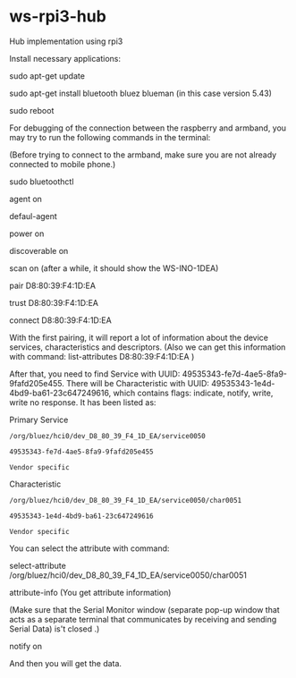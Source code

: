 # ws-rpi3-hub
Hub implementation using rpi3

Install necessary applications:

sudo apt-get update

sudo apt-get install bluetooth bluez blueman (in this case version 5.43)

sudo reboot


For debugging of the connection between the raspberry and armband, you may try to run the following commands in the terminal:

(Before trying to connect to the armband, make sure you are not already connected to mobile phone.)

sudo bluetoothctl 

agent on

defaul-agent

power on

discoverable on

scan on (after a while, it should show the WS-INO-1DEA)

pair D8:80:39:F4:1D:EA

trust  D8:80:39:F4:1D:EA

connect  D8:80:39:F4:1D:EA

With the first pairing, it will report a lot of information about the device services, characteristics and descriptors. (Also we can get this information with command: list-attributes D8:80:39:F4:1D:EA )

After that, you need to find Service with UUID: 49535343-fe7d-4ae5-8fa9-9fafd205e455. There will be Characteristic with UUID:  49535343-1e4d-4bd9-ba61-23c647249616, which contains flags: indicate, notify, write, write no response.
It has been listed as:

Primary Service

    /org/bluez/hci0/dev_D8_80_39_F4_1D_EA/service0050
    
    49535343-fe7d-4ae5-8fa9-9fafd205e455
    
    Vendor specific

Characteristic

    /org/bluez/hci0/dev_D8_80_39_F4_1D_EA/service0050/char0051
    
    49535343-1e4d-4bd9-ba61-23c647249616
    
    Vendor specific


You can select the attribute with command:

select-attribute /org/bluez/hci0/dev_D8_80_39_F4_1D_EA/service0050/char0051

attribute-info (You get attribute information)

(Make sure that the Serial Monitor window (separate pop-up window that acts as a separate terminal that communicates by receiving and sending Serial Data) is't closed .)

notify on

And then you will get the data.

